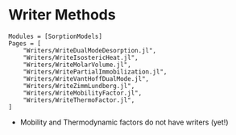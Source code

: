 # Writer Methods

```@autodocs
Modules = [SorptionModels]
Pages = [
    "Writers/WriteDualModeDesorption.jl",
    "Writers/WriteIsostericHeat.jl",
    "Writers/WriteMolarVolume.jl",
    "Writers/WritePartialImmobilization.jl",
    "Writers/WriteVantHoffDualMode.jl", 
    "Writers/WriteZimmLundberg.jl",
    "Writers/WriteMobilityFactor.jl",
    "Writers/WriteThermoFactor.jl",
]
```
- Mobility and Thermodynamic factors do not have writers (yet!)